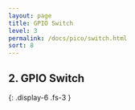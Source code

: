 ```yaml
---
layout: page
title: GPIO Switch
level: 3
permalink: /docs/pico/switch.html
sort: 8
---
```



## 2. GPIO Switch
{: .display-6 .fs-3 }